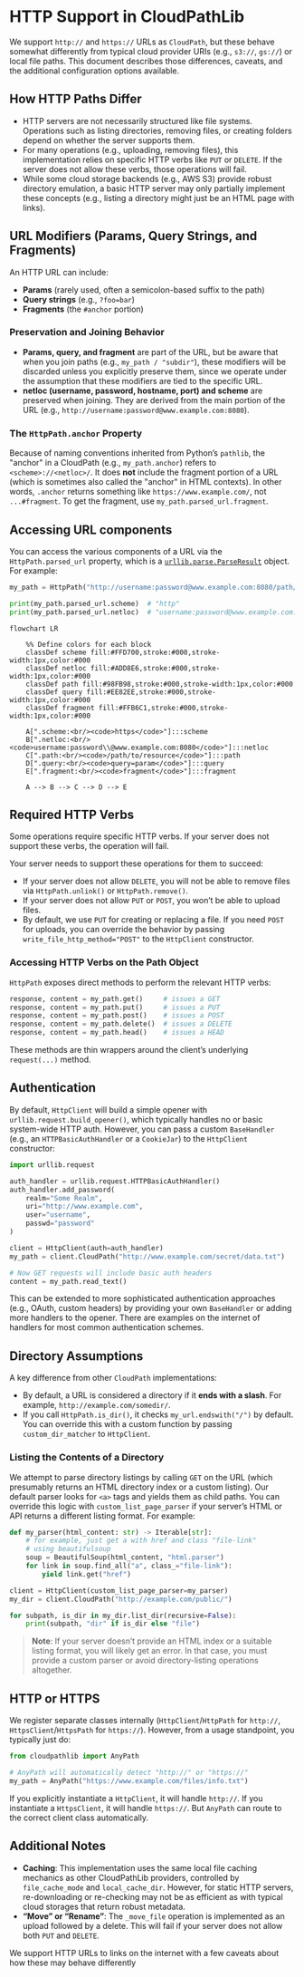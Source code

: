 # HTTP Support in CloudPathLib

We support `http://` and `https://` URLs as `CloudPath`, but these behave somewhat differently from typical cloud provider URIs (e.g., `s3://`, `gs://`) or local file paths. This document describes those differences, caveats, and the additional configuration options available.

## How HTTP Paths Differ

- HTTP servers are not necessarily structured like file systems. Operations such as listing directories, removing files, or creating folders depend on whether the server supports them.
- For many operations (e.g., uploading, removing files), this implementation relies on specific HTTP verbs like `PUT` or `DELETE`. If the server does not allow these verbs, those operations will fail.
- While some cloud storage backends (e.g., AWS S3) provide robust directory emulation, a basic HTTP server may only partially implement these concepts (e.g., listing a directory might just be an HTML page with links).

## URL Modifiers (Params, Query Strings, and Fragments)

An HTTP URL can include:
- **Params** (rarely used, often a semicolon-based suffix to the path)
- **Query strings** (e.g., `?foo=bar`)
- **Fragments** (the `#anchor` portion)

### Preservation and Joining Behavior

- **Params, query, and fragment** are part of the URL, but be aware that when you join paths (e.g., `my_path / "subdir"`), these modifiers will be discarded unless you explicitly preserve them, since we operate under the assumption that these modifiers are tied to the specific URL.
- **netloc (username, password, hostname, port) and scheme** are preserved when joining. They are derived from the main portion of the URL (e.g., `http://username:password@www.example.com:8080`).

### The `HttpPath.anchor` Property

Because of naming conventions inherited from Python’s `pathlib`, the "anchor" in a CloudPath (e.g., `my_path.anchor`) refers to `<scheme>://<netloc>/`. It does **not** include the fragment portion of a URL (which is sometimes also called the "anchor" in HTML contexts). In other words, `.anchor` returns something like `https://www.example.com/`, not `...#fragment`. To get the fragment, use `my_path.parsed_url.fragment`.

## Accessing URL components

You can access the various components of a URL via the `HttpPath.parsed_url` property, which is a [`urllib.parse.ParseResult`](https://docs.python.org/3/library/urllib.parse.html#urllib.parse.urlparse) object. For example:

```python
my_path = HttpPath("http://username:password@www.example.com:8080/path/to/resource?query=param#fragment")

print(my_path.parsed_url.scheme)  # "http"
print(my_path.parsed_url.netloc)  # "username:password@www.example.com:8080"

```

```mermaid
flowchart LR

    %% Define colors for each block
    classDef scheme fill:#FFD700,stroke:#000,stroke-width:1px,color:#000
    classDef netloc fill:#ADD8E6,stroke:#000,stroke-width:1px,color:#000
    classDef path fill:#98FB98,stroke:#000,stroke-width:1px,color:#000
    classDef query fill:#EE82EE,stroke:#000,stroke-width:1px,color:#000
    classDef fragment fill:#FFB6C1,stroke:#000,stroke-width:1px,color:#000

    A[".scheme:<br/><code>https</code>"]:::scheme
    B[".netloc:<br/><code>username:password\\@www.example.com:8080</code>"]:::netloc
    C[".path:<br/><code>/path/to/resource</code>"]:::path
    D[".query:<br/><code>query=param</code>"]:::query
    E[".fragment:<br/><code>fragment</code>"]:::fragment

    A --> B --> C --> D --> E
```

## Required HTTP Verbs

Some operations require specific HTTP verbs. If your server does not support these verbs, the operation will fail.

Your server needs to support these operations for them to succeed:
- If your server does not allow `DELETE`, you will not be able to remove files via `HttpPath.unlink()` or `HttpPath.remove()`.
- If your server does not allow `PUT` or `POST`, you won’t be able to upload files.
- By default, we use `PUT` for creating or replacing a file. If you need `POST` for uploads, you can override the behavior by passing `write_file_http_method="POST"` to the `HttpClient` constructor.

### Accessing HTTP Verbs on the Path Object

`HttpPath` exposes direct methods to perform the relevant HTTP verbs:
```python
response, content = my_path.get()     # issues a GET
response, content = my_path.put()     # issues a PUT
response, content = my_path.post()    # issues a POST
response, content = my_path.delete()  # issues a DELETE
response, content = my_path.head()    # issues a HEAD
```

These methods are thin wrappers around the client’s underlying `request(...)` method.

## Authentication

By default, `HttpClient` will build a simple opener with `urllib.request.build_opener()`, which typically handles no or basic system-wide HTTP auth. However, you can pass a custom `BaseHandler` (e.g., an `HTTPBasicAuthHandler` or a `CookieJar`) to the `HttpClient` constructor:

```python
import urllib.request

auth_handler = urllib.request.HTTPBasicAuthHandler()
auth_handler.add_password(
    realm="Some Realm",
    uri="http://www.example.com",
    user="username",
    passwd="password"
)

client = HttpClient(auth=auth_handler)
my_path = client.CloudPath("http://www.example.com/secret/data.txt")

# Now GET requests will include basic auth headers
content = my_path.read_text()
```

This can be extended to more sophisticated authentication approaches (e.g., OAuth, custom headers) by providing your own `BaseHandler` or adding more handlers to the opener. There are examples on the internet of handlers for most common authentication schemes.

## Directory Assumptions

A key difference from other `CloudPath` implementations:
- By default, a URL is considered a directory if it **ends with a slash**. For example, `http://example.com/somedir/`.
- If you call `HttpPath.is_dir()`, it checks `my_url.endswith("/")` by default. You can override this with a custom function by passing `custom_dir_matcher` to `HttpClient`. 

### Listing the Contents of a Directory

We attempt to parse directory listings by calling `GET` on the URL (which presumably returns an HTML directory index or a custom listing). Our default parser looks for `<a>` tags and yields them as child paths. You can override this logic with `custom_list_page_parser` if your server’s HTML or API returns a different listing format. For example:

```python
def my_parser(html_content: str) -> Iterable[str]:
    # for example, just get a with href and class "file-link"
    # using beautifulsoup
    soup = BeautifulSoup(html_content, "html.parser")
    for link in soup.find_all("a", class_="file-link"):
        yield link.get("href")

client = HttpClient(custom_list_page_parser=my_parser)
my_dir = client.CloudPath("http://example.com/public/")

for subpath, is_dir in my_dir.list_dir(recursive=False):
    print(subpath, "dir" if is_dir else "file")
```

> **Note**: If your server doesn’t provide an HTML index or a suitable listing format, you will likely get an error. In that case, you must provide a custom parser or avoid directory-listing operations altogether.

## HTTP or HTTPS

We register separate classes internally (`HttpClient`/`HttpPath` for `http://`, `HttpsClient`/`HttpsPath` for `https://`). However, from a usage standpoint, you typically just do:

```python
from cloudpathlib import AnyPath

# AnyPath will automatically detect "http://" or "https://"
my_path = AnyPath("https://www.example.com/files/info.txt")
```

If you explicitly instantiate a `HttpClient`, it will handle `http://`. If you instantiate a `HttpsClient`, it will handle `https://`. But `AnyPath` can route to the correct client class automatically.

## Additional Notes

- **Caching**: This implementation uses the same local file caching mechanics as other CloudPathLib providers, controlled by `file_cache_mode` and `local_cache_dir`. However, for static HTTP servers, re-downloading or re-checking may not be as efficient as with typical cloud storages that return robust metadata.  
- **“Move” or “Rename”**: The `_move_file` operation is implemented as an upload followed by a delete. This will fail if your server does not allow both `PUT` and `DELETE`.



We support HTTP URLs to links on the internet with a few caveats about how these may behave differently


